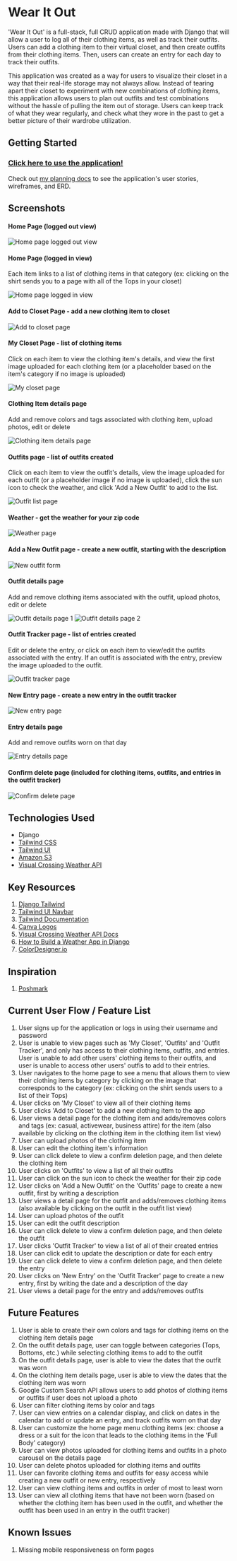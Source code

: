 # Wear It Out
'Wear It Out' is a full-stack, full CRUD application made with Django that will allow a user to log all of their clothing items, as well as track their outfits. Users can add a clothing item to their virtual closet, and then create outfits from their clothing items. Then, users can create an entry for each day to track their outfits. 

This application was created as a way for users to visualize their closet in a way that their real-life storage may not always allow. Instead of tearing apart their closet to experiment with new combinations of clothing items, this application allows users to plan out outfits and test combinations without the hassle of pulling the item out of storage. Users can keep track of what they wear regularly, and check what they wore in the past to get a better picture of their wardrobe utilization. 

## Getting Started
### [Click here to use the application!](https://wear-it-out-e8cbd3eb7d9e.herokuapp.com/)

Check out [my planning docs](https://github.com/laurencmendoza/wear-it-out/blob/main/planning.md) to see the application's user stories, wireframes, and ERD.

## Screenshots
#### Home Page (logged out view)
![Home page logged out view](https://github.com/laurencmendoza/wear-it-out/assets/137251999/7072e6a1-f8d6-450c-96a7-d2b292c6e403)

#### Home Page (logged in view)
Each item links to a list of clothing items in that category (ex: clicking on the shirt sends you to a page with all of the Tops in your closet)

![Home page logged in view](https://github.com/laurencmendoza/wear-it-out/assets/137251999/55e5c644-2bdc-4627-bba9-2cb8430c1b32)

#### Add to Closet Page - add a new clothing item to closet
![Add to closet page](https://github.com/laurencmendoza/wear-it-out/assets/137251999/914fd254-c39b-44c8-abab-b9128074abd1)

#### My Closet Page - list of clothing items
Click on each item to view the clothing item's details, and view the first image uploaded for each clothing item (or a placeholder based on the item's category if no image is uploaded)

![My closet page](https://github.com/laurencmendoza/wear-it-out/assets/137251999/ea656ef6-7e5c-4038-9933-748b04ec000e)

#### Clothing Item details page
Add and remove colors and tags associated with clothing item, upload photos, edit or delete

![Clothing item details page](https://github.com/laurencmendoza/wear-it-out/assets/137251999/67309ad4-6980-4070-9de9-b3898a8a6ff3)

#### Outfits page - list of outfits created
Click on each item to view the outfit's details, view the image uploaded for each outfit (or a placeholder image if no image is uploaded), click the sun icon to check the weather, and click 'Add a New Outfit' to add to the list.

![Outfit list page](https://github.com/laurencmendoza/wear-it-out/assets/137251999/15e1c96d-0f47-4498-b701-ff8207c2cdb1)

#### Weather - get the weather for your zip code
![Weather page](https://github.com/laurencmendoza/wear-it-out/assets/137251999/5d31921b-ede3-421c-8bf3-9e26350e5b7c)


#### Add a New Outfit page - create a new outfit, starting with the description
![New outfit form](https://github.com/laurencmendoza/wear-it-out/assets/137251999/1bacd568-01be-406a-9f6d-d62280e91281)


#### Outfit details page
Add and remove clothing items associated with the outfit, upload photos, edit or delete

![Outfit details page 1](https://github.com/laurencmendoza/wear-it-out/assets/137251999/7ad47d9f-7610-4552-9eed-685ac3176c80)
![Outfit details page 2](https://github.com/laurencmendoza/wear-it-out/assets/137251999/8a948599-f1d4-4f10-8517-af4c2838044b)

#### Outfit Tracker page - list of entries created
Edit or delete the entry, or click on each item to view/edit the outfits associated with the entry. If an outfit is associated with the entry, preview the image uploaded to the outfit. 

![Outfit tracker page](https://github.com/laurencmendoza/wear-it-out/assets/137251999/7edc05a6-d098-4409-b4e7-f7ccda2f5e58)

#### New Entry page - create a new entry in the outfit tracker
![New entry page](https://github.com/laurencmendoza/wear-it-out/assets/137251999/d8ddcba5-7a23-4439-8e93-5febb9c4088a)

#### Entry details page
Add and remove outfits worn on that day

![Entry details page](https://github.com/laurencmendoza/wear-it-out/assets/137251999/f5bba650-fea0-4e46-837c-564568ee9ab2)

#### Confirm delete page (included for clothing items, outfits, and entries in the outfit tracker)
![Confirm delete page](https://github.com/laurencmendoza/wear-it-out/assets/137251999/5de40a4f-d5ee-44ee-9463-3ec03542f950)


## Technologies Used
- Django
- [Tailwind CSS](https://tailwindcss.com/)
- [Tailwind UI](https://tailwindui.com/)
- [Amazon S3](https://aws.amazon.com/s3/)
- [Visual Crossing Weather API](https://www.visualcrossing.com/weather-api)
  
## Key Resources
1. [Django Tailwind](https://django-tailwind.readthedocs.io/en/latest/installation.html)
2. [Tailwind UI Navbar](https://tailwindui.com/components/application-ui/navigation/navbars)
3. [Tailwind Documentation](https://tailwindcss.com/docs/installation)
4. [Canva Logos](https://www.canva.com/logos/)
5. [Visual Crossing Weather API Docs](https://www.visualcrossing.com/resources/documentation/weather-api/timeline-weather-api/)
6. [How to Build a Weather App in Django](https://www.digitalocean.com/community/tutorials/how-to-build-a-weather-app-in-django)
7. [ColorDesigner.io](https://colordesigner.io/gradient-generator)


## Inspiration
1. [Poshmark](https://poshmark.com/)

## Current User Flow / Feature List
1. User signs up for the application or logs in using their username and password
2. User is unable to view pages such as 'My Closet', 'Outfits' and 'Outfit Tracker', and only has access to their clothing items, outfits, and entries. User is unable to add other users' clothing items to their outfits, and user is unable to access other users' outfis to add to their entries. 
3. User navigates to the home page to see a menu that allows them to view their clothing items by category by clicking on the image that corresponds to the category (ex: clicking on the shirt sends users to a list of their Tops)
4. User clicks on 'My Closet' to view all of their clothing items
5. User clicks 'Add to Closet' to add a new clothing item to the app
6. User views a detail page for the clothing item and adds/removes colors and tags (ex: casual, activewear, business attire) for the item (also available by clicking on the clothing item in the clothing item list view)
7. User can upload photos of the clothing item
8. User can edit the clothing item's information
9. User can click delete to view a confirm deletion page, and then delete the clothing item
10. User clicks on 'Outfits' to view a list of all their outfits
11. User can click on the sun icon to check the weather for their zip code
12. User clicks on 'Add a New Outfit' on the 'Outfits' page to create a new outfit, first by writing a description
13. User views a detail page for the outfit and adds/removes clothing items (also available by clicking on the outfit in the outfit list view)
14. User can upload photos of the outfit
15. User can edit the outfit description
16. User can click delete to view a confirm deletion page, and then delete the outfit
17. User clicks 'Outfit Tracker' to view a list of all of their created entries
18. User can click edit to update the description or date for each entry
19. User can click delete to view a confirm deletion page, and then delete the entry
20. User clicks on 'New Entry' on the 'Outfit Tracker' page to create a new entry, first by writing the date and a description of the day
21. User views a detail page for the entry and adds/removes outfits

## Future Features
1. User is able to create their own colors and tags for clothing items on the clothing item details page
2. On the outfit details page, user can toggle between categories (Tops, Bottoms, etc.) while selecting clothing items to add to the outfit
3. On the outfit details page, user is able to view the dates that the outfit was worn
4. On the clothing item details page, user is able to view the dates that the clothing item was worn
5. Google Custom Search API allows users to add photos of clothing items or outfits if user does not upload a photo
6. User can filter clothing items by color and tags
7. User can view entries on a calendar display, and click on dates in the calendar to add or update an entry, and track outfits worn on that day
8. User can customize the home page menu clothing items (ex: choose a dress or a suit for the icon that leads to the clothing items in the 'Full Body' category)
9. User can view photos uploaded for clothing items and outfits in a photo carousel on the details page
10. User can delete photos uploaded for clothing items and outfits
11. User can favorite clothing items and outfits for easy access while creating a new outfit or new entry, respectively
12. User can view clothing items and outfits in order of most to least worn
13. User can view all clothing items that have not been worn (based on whether the clothing item has been used in the outfit, and whether the outfit has been used in an entry in the outfit tracker)

## Known Issues
1. Missing mobile responsiveness on form pages

